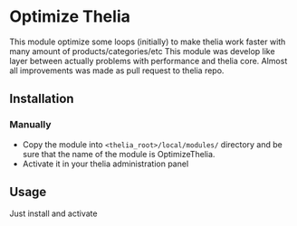 # Optimize Thelia

This module optimize some loops (initially) to make thelia work faster with many amount of products/categories/etc
This module was develop like layer between actually problems with performance and thelia core.
Almost all improvements was made as pull request to thelia repo.

## Installation

### Manually

* Copy the module into ```<thelia_root>/local/modules/``` directory and be sure that the name of the module is OptimizeThelia.
* Activate it in your thelia administration panel

## Usage

Just install and activate

